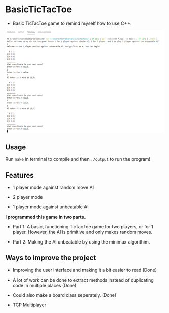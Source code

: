 # BasicTicTacToe

- Basic TicTacToe game to remind myself how to use C++.

![](/Images/GameCopy.png)

## Usage

Run ```make``` in terminal to compile and then ```./output``` to run the program!

## Features

- 1 player mode against random move AI

- 2 player mode

- 1 player mode against unbeatable AI


 **I programmed this game in two parts.**

- Part 1: A basic, functioning TicTacToe game for two players, or for 1 player. However, the AI is primitive and only makes random moves.

- Part 2: Making the AI unbeatable by using the minimax algorithim.

## Ways to improve the project

- Improving the user interface and making it a bit easier to read (Done)

- A lot of work can be done to extract methods instead of duplicating code in multiple places (Done)

- Could also make a board class seperately. (Done)

- TCP Multiplayer